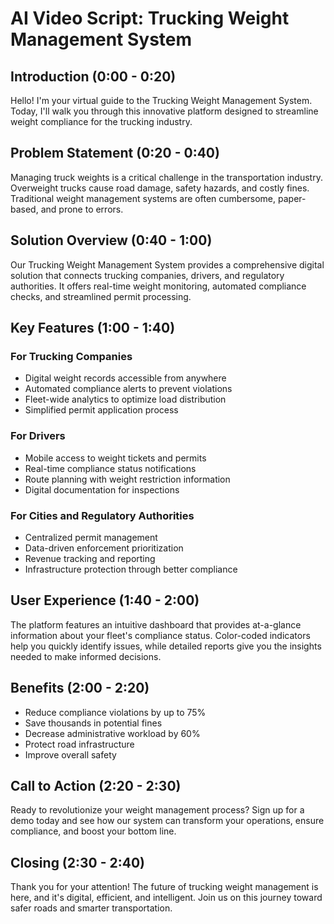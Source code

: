 <!--

 * Copyright (c) 2025 Cosmo Exploit Group LLC. All Rights Reserved.
 * 
 * PROPRIETARY AND CONFIDENTIAL
 * 
 * This file is part of the Cosmo Exploit Group LLC Weight Management System.
 * Unauthorized copying of this file, via any medium is strictly prohibited.
 * 
 * This file contains proprietary and confidential information of 
 * Cosmo Exploit Group LLC and may not be copied, distributed, or used
 * in any way without explicit written permission.
 

-->

# AI Video Script: Trucking Weight Management System

## Introduction (0:00 - 0:20)
Hello! I'm your virtual guide to the Trucking Weight Management System. Today, I'll walk you through this innovative platform designed to streamline weight compliance for the trucking industry.

## Problem Statement (0:20 - 0:40)
Managing truck weights is a critical challenge in the transportation industry. Overweight trucks cause road damage, safety hazards, and costly fines. Traditional weight management systems are often cumbersome, paper-based, and prone to errors.

## Solution Overview (0:40 - 1:00)
Our Trucking Weight Management System provides a comprehensive digital solution that connects trucking companies, drivers, and regulatory authorities. It offers real-time weight monitoring, automated compliance checks, and streamlined permit processing.

## Key Features (1:00 - 1:40)

### For Trucking Companies
- Digital weight records accessible from anywhere
- Automated compliance alerts to prevent violations
- Fleet-wide analytics to optimize load distribution
- Simplified permit application process

### For Drivers
- Mobile access to weight tickets and permits
- Real-time compliance status notifications
- Route planning with weight restriction information
- Digital documentation for inspections

### For Cities and Regulatory Authorities
- Centralized permit management
- Data-driven enforcement prioritization
- Revenue tracking and reporting
- Infrastructure protection through better compliance

## User Experience (1:40 - 2:00)
The platform features an intuitive dashboard that provides at-a-glance information about your fleet's compliance status. Color-coded indicators help you quickly identify issues, while detailed reports give you the insights needed to make informed decisions.

## Benefits (2:00 - 2:20)
- Reduce compliance violations by up to 75%
- Save thousands in potential fines
- Decrease administrative workload by 60%
- Protect road infrastructure
- Improve overall safety

## Call to Action (2:20 - 2:30)
Ready to revolutionize your weight management process? Sign up for a demo today and see how our system can transform your operations, ensure compliance, and boost your bottom line.

## Closing (2:30 - 2:40)
Thank you for your attention! The future of trucking weight management is here, and it's digital, efficient, and intelligent. Join us on this journey toward safer roads and smarter transportation.
